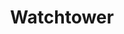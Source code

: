---
title: Watchtower
docs: https://containrrr.dev/watchtower
github: https://github.com/containrrr/watchtower
description: A process for automating Docker container base image updates.
logo: watchtower.png
---